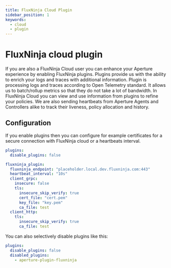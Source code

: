 ```yaml
---
title: FluxNinja Cloud Plugin
sidebar_position: 1
keywords:
  - cloud
  - plugin
---
```


# FluxNinja cloud plugin

If you are also a FluxNinja Cloud user you can enhance your Aperture experience by enabling FluxNinja plugins.
Plugins provide us with the ability to enrich your logs and traces with additional information.
Plugin is processing logs and traces according to Open Telemetry standard.
It allows us to batch/rollup metrics so that they do not take a lot of bandwidth.
In FluxNinja Cloud you can view and use information from plugins to refine your policies.
We are also sending heartbeats from Aperture Agents and Controllers alike to track their liveness, policy allocation and history.

## Configuration

If you enable plugins then you can configure for example certificates for a secure connection with FluxNinja cloud or a heartbeats interval.

```yaml
plugins:
  disable_plugins: false

fluxninja_plugin:
  fluxninja_endpoint: "placeholder.local.dev.fluxninja.com:443"
  heartbeat_interval: "10s"
  client_grpc:
    insecure: false
    tls:
      insecure_skip_verify: true
      cert_file: "cert.pem"
      key_file: "key.pem"
      ca_file: test
  client_http:
    tls:
      insecure_skip_verify: true
      ca_file: test
```

You can also selectively disable plugins like this:

```yaml
plugins:
  disable_plugins: false
  disabled_plugins:
    - aperture-plugin-fluxninja
```
